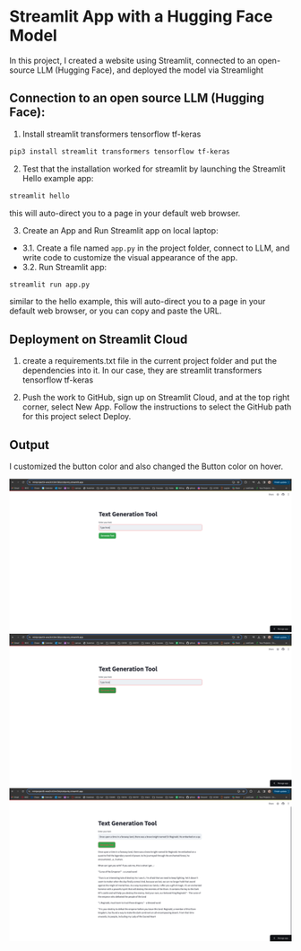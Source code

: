 # Streamlit App with a Hugging Face Model

In this project, I created a website using Streamlit, connected to an open-source LLM (Hugging Face), and deployed the model via Streamlight

## Connection to an open source LLM (Hugging Face):

1. Install streamlit transformers tensorflow tf-keras

```bash
pip3 install streamlit transformers tensorflow tf-keras
```

2. Test that the installation worked for streamlit by launching the Streamlit Hello example app:

```bash
streamlit hello
```

this will auto-direct you to a page in your default web browser.

3. Create an App and Run Streamlit app on local laptop:

- 3.1. Create a file named `app.py` in the project folder, connect to LLM, and write code to customize the visual appearance of the app.
- 3.2. Run Streamlit app:

```bash
streamlit run app.py
```
similar to the hello example, this will auto-direct you to a page in your default web browser, or you can copy and paste the URL.

## Deployment on Streamlit Cloud

1. create a requirements.txt file in the current project folder and put the dependencies into it. In our case, they are streamlit transformers tensorflow tf-keras

2. Push the work to GitHub, sign up on Streamlit Cloud, and at the top right corner, select New App. Follow the instructions to select the GitHub path for this project select Deploy.



## Output

I customized the button color and also changed the Button color on hover.

![app](app.png)
![app with button on hover](app2.png)
![one example of how the app could be used: it takes a line of text and finish the story](example.png)
